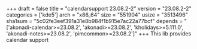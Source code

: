 +++
draft = false
title = "calendarsupport 23.08.2-2"
version = "23.08.2-2"
categories = ['kde5']
arch = "x86_64"
size = "551904"
usize = "3513496"
sha1sum = "5c02fe3eef391a31e8b984f1b915e7ac22a77bcf"
depends = "['akonadi-calendar>=23.08.2', 'akonadi>=23.08.2', 'kholidays>=5.111.0', 'akonadi-notes>=23.08.2', 'pimcommon>=23.08.2']"
+++
This lib provides calendar support